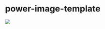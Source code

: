 # power-image-template
<img src="{https://img.shields.io/badge/IBM%20Cloud-1261FE?style=for-the-badge&logo=IBM%20Cloud&logoColor=white}" />
